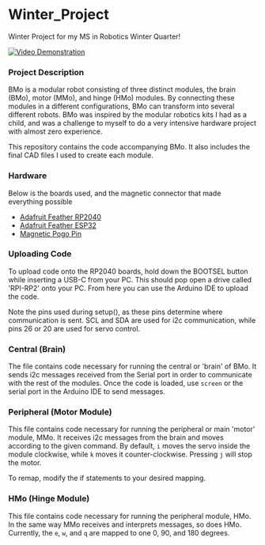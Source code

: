 # Winter_Project
Winter Project for my MS in Robotics Winter Quarter!

[![Video Demonstration](https://user-images.githubusercontent.com/32602477/225807597-5707af96-a6a8-4298-8ed3-bf45b2ab135e.jpg)](https://www.youtube.com/watch?v=KZacVYFTs9U)

### Project Description
BMo is a modular robot consisting of three distinct modules, the brain (BMo), motor (MMo), and hinge (HMo) modules. By connecting these modules in a different configurations, BMo can transform into several different robots. BMo was inspired by the modular robotics kits I had as a child, and was a challenge to myself to do a very intensive hardware project with almost zero experience.

This repository contains the code accompanying BMo.
It also includes the final CAD files I used to create each module.

### Hardware
Below is the boards used, and the magnetic connector that made everything possible
* [Adafruit Feather RP2040](https://www.adafruit.com/product/4884)
* [Adafruit Feather ESP32](https://www.adafruit.com/product/3591)
* [Magnetic Pogo Pin](https://www.adafruit.com/product/5413)

### Uploading Code
To upload code onto the RP2040 boards, hold down the BOOTSEL button while inserting a USB-C from your PC.
This should pop open a drive called 'RPI-RP2' onto your PC. From here you can use the Arduino IDE to upload the 
code. 

Note the pins used during setup(), as these pins determine where communication is sent. 
SCL and SDA are used for i2c communication, while pins 26 or 20 are used for servo control.

### Central (Brain)
The file contains code necessary for running the central or 'brain' of BMo. It sends i2c messages received 
from the Serial port in order to communicate with the rest of the modules. 
Once the code is loaded, use `screen` or the serial port in the Arduino IDE to send messages.

### Peripheral (Motor Module)
This file contains code necessary for running the peripheral or main 'motor' module, MMo. It receives
i2c messages from the brain and moves according to the given command. By default, `i` moves the servo inside
the module clockwise, while `k` moves it counter-clockwise. Pressing `j` will stop the motor.

To remap, modify the if statements to your desired mapping.

### HMo (Hinge Module)
This file contains code necessary for running the peripheral module, HMo. In the same way MMo receives and interprets messages, so
does HMo. Currently, the `e`, `w`, and `q` are mapped to one 0, 90, and 180 degrees. 
